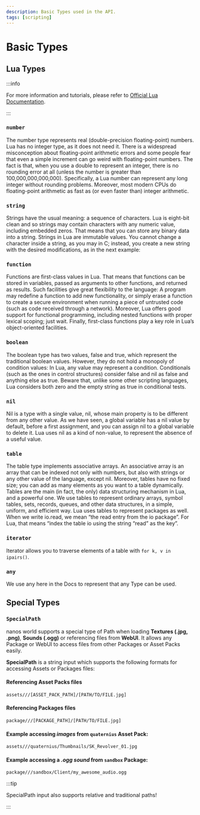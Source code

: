 ```yaml
---
description: Basic Types used in the API.
tags: [scripting]
---
```


# Basic Types

## Lua Types

:::info

For more information and tutorials, please refer to [Official Lua Documentation](https://www.lua.org/pil/2.html).

:::

### `number`

The number type represents real \(double-precision floating-point\) numbers. Lua has no integer type, as it does not need it. There is a widespread misconception about floating-point arithmetic errors and some people fear that even a simple increment can go weird with floating-point numbers. The fact is that, when you use a double to represent an integer, there is no rounding error at all \(unless the number is greater than 100,000,000,000,000\). Specifically, a Lua number can represent any long integer without rounding problems. Moreover, most modern CPUs do floating-point arithmetic as fast as \(or even faster than\) integer arithmetic.

### `string`

Strings have the usual meaning: a sequence of characters. Lua is eight-bit clean and so strings may contain characters with any numeric value, including embedded zeros. That means that you can store any binary data into a string. Strings in Lua are immutable values. You cannot change a character inside a string, as you may in C; instead, you create a new string with the desired modifications, as in the next example:

### `function`

Functions are first-class values in Lua. That means that functions can be stored in variables, passed as arguments to other functions, and returned as results. Such facilities give great flexibility to the language: A program may redefine a function to add new functionality, or simply erase a function to create a secure environment when running a piece of untrusted code \(such as code received through a network\). Moreover, Lua offers good support for functional programming, including nested functions with proper lexical scoping; just wait. Finally, first-class functions play a key role in Lua’s object-oriented facilities.

### `boolean`

The boolean type has two values, false and true, which represent the traditional boolean values. However, they do not hold a monopoly of condition values: In Lua, any value may represent a condition. Conditionals \(such as the ones in control structures\) consider false and nil as false and anything else as true. Beware that, unlike some other scripting languages, Lua considers both zero and the empty string as true in conditional tests.

### `nil`

Nil is a type with a single value, nil, whose main property is to be different from any other value. As we have seen, a global variable has a nil value by default, before a first assignment, and you can assign nil to a global variable to delete it. Lua uses nil as a kind of non-value, to represent the absence of a useful value.

### `table`

The table type implements associative arrays. An associative array is an array that can be indexed not only with numbers, but also with strings or any other value of the language, except nil. Moreover, tables have no fixed size; you can add as many elements as you want to a table dynamically. Tables are the main \(in fact, the only\) data structuring mechanism in Lua, and a powerful one. We use tables to represent ordinary arrays, symbol tables, sets, records, queues, and other data structures, in a simple, uniform, and efficient way. Lua uses tables to represent packages as well. When we write io.read, we mean “the read entry from the io package”. For Lua, that means “index the table io using the string “read” as the key”.

### `iterator`

Iterator allows you to traverse elements of a table with `for k, v in ipairs()`.

### `any`

We use any here in the Docs to represent that any Type can be used.


## Special Types

### `SpecialPath`

nanos world supports a special type of Path when loading **Textures (.jpg, .png)**, **Sounds (.ogg)** or referencing files from **WebUI**. It allows any Package or WebUI to access files from other Packages or Asset Packs easily.

**SpecialPath** is a string input which supports the following formats for accessing Assets or Packages files:

#### Referencing Asset Packs files

`assets///[ASSET_PACK_PATH]/[PATH/TO/FILE.jpg]`

#### Referencing Packages files

`package///[PACKAGE_PATH]/[PATH/TO/FILE.jpg]`

#### Example accessing _images_ from `quaternius` Asset Pack:

`assets///quaternius/Thumbnails/SK_Revolver_01.jpg`

#### Example accessing a _.ogg sound_ from `sandbox` Package:

`package///sandbox/Client/my_awesome_audio.ogg`

:::tip

SpecialPath input also supports relative and traditional paths!

:::
